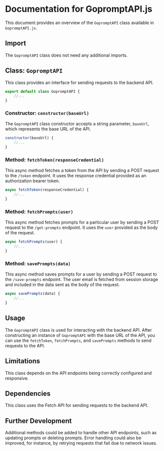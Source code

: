 # Documentation for GopromptAPI.js

This document provides an overview of the `GopromptAPI` class available in `GopromptAPI.js`.

## Import

The `GopromptAPI` class does not need any additional imports.

## Class: `GopromptAPI`

This class provides an interface for sending requests to the backend API.

```javascript
export default class GopromptAPI {
    //...
}
```

### Constructor: `constructor(baseUrl)`

The `GopromptAPI` class constructor accepts a string parameter, `baseUrl`, which represents the base URL of the API.

```javascript
constructor(baseUrl) {
    //...
}
```

### Method: `fetchToken(responseCredential)`

This async method fetches a token from the API by sending a POST request to the `/token` endpoint. It uses the response credential provided as an authorization bearer token.

```javascript
async fetchToken(responseCredential) {
    //...
}
```

### Method: `fetchPrompts(user)`

This async method fetches prompts for a particular user by sending a POST request to the `/get-prompts` endpoint. It uses the `user` provided as the body of the request.

```javascript
async fetchPrompts(user) {
    //...
}
```

### Method: `savePrompts(data)`

This async method saves prompts for a user by sending a POST request to the `/save-prompts` endpoint. The user email is fetched from session storage and included in the data sent as the body of the request.

```javascript
async savePrompts(data) {
    //...
}
```

## Usage

The `GopromptAPI` class is used for interacting with the backend API. After constructing an instance of `GopromptAPI` with the base URL of the API, you can use the `fetchToken`, `fetchPrompts`, and `savePrompts` methods to send requests to the API.

## Limitations

This class depends on the API endpoints being correctly configured and responsive.

## Dependencies

This class uses the Fetch API for sending requests to the backend API.

## Further Development

Additional methods could be added to handle other API endpoints, such as updating prompts or deleting prompts. Error handling could also be improved, for instance, by retrying requests that fail due to network issues.